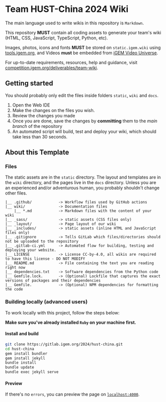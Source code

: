 # Team HUST-China 2024 Wiki

The main language used to write wikis in this repository is `Markdown`.

This repository **MUST** contain all coding assets to generate your team's wiki
(HTML, CSS, JavaScript, TypeScript, Python, etc).

Images, photos, icons and fonts **MUST** be stored on `static.igem.wiki` using
[tools.igem.org](https://tools.igem.org), and Videos **must** be embedded
from [iGEM Video Universe](https://video.igem.org).

For up-to-date requirements, resources, help and guidance, visit
[competition.igem.org/deliverables/team-wiki](https://competition.igem.org/deliverables/team-wiki).

## Getting started

You should probably only edit the files inside folders `static`, `wiki` and
`docs`.

1. Open the Web IDE
2. Make the changes on the files you wish.
3. Review the changes you made
4. Once you are done, save the changes by **committing** them to the _main branch_ of the repository
5. An automated script will build, test and deploy your wiki, which should take
   less than 30 seconds.

## About this Template

### Files

The static assets are in the `static` directory. The layout and templates are in
the `wiki` directory, and the pages live in the `docs` directory. Unless you are
an experienced and/or adventurous human, you probably shouldn't change other
files.

    |__ .github/            -> Workflow files used by GitHub actions
    |__ wiki/               -> Documentation files
        |__ *.md            -> Markdown files with the content of your wiki
    |__ _sass/              -> static assets (CSS files only)
    |__ _layout/            -> Page layout of our wiki
    |__ _includes/          -> static assets (inline HTML and JavaScript files only)
    |__ .gitignore          -> Tells GitLab which files/directories should not be uploaded to the repository
    |__ .gitlab-ci.yml      -> Automated flow for building, testing and deploying your website.
    |__ LICENSE             -> License CC-by-4.0, all wikis are required to have this license - DO NOT MODIFY
    |__ README.md           -> File containing the text you are reading right now
    |__ dependencies.txt    -> Software dependencies from the Python code
    |__ Gemfile.lock.       -> (Optional) Lockfile that captures the exact versions of packages and their dependencies
    |__ Gemfile.            -> (Optional) NPM dependencies for formatting the code

### Building locally (advanced users)

To work locally with this project, follow the steps below:

**Make sure you've already installed `Ruby` on your machine first.**

#### Install and build

```bash
git clone https://gitlab.igem.org/2024/hust-china.git
cd hust-china
gem install bundler
gem install jekyll
bundle install
bundle update
bundle exec jekyll serve
```

#### Preview

If there's no `errors`, you can preview the page on [`localhost:4000`](http://127.0.1:4000/hust-china).
